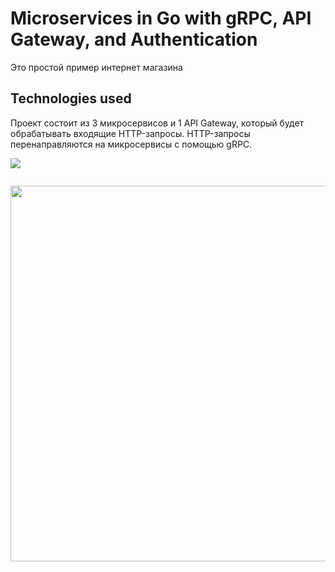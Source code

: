 # Microservices in Go with gRPC, API Gateway, and Authentication

Это простой пример интернет магазина

## Technologies used

Проект состоит из 3 микросервисов и 1 API Gateway, который будет обрабатывать
входящие HTTP-запросы. HTTP-запросы перенаправляются на микросервисы с помощью gRPC.

![](https://github.com/OlegDjur/Readme/blob/master/grpc_shop/simple_shop_drawio.png)

`         `<img align="center" width="686" height="601" src="https://github.com/OlegDjur/Readme/blob/master/grpc_shop/simple_shop_drawio.png">